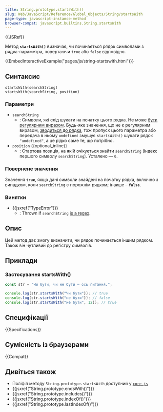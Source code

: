 ```yaml
---
title: String.prototype.startsWith()
slug: Web/JavaScript/Reference/Global_Objects/String/startsWith
page-type: javascript-instance-method
browser-compat: javascript.builtins.String.startsWith
---
```


{{JSRef}}

Метод **`startsWith()`** визначає, чи починається рядок символами з рядка-параметра, повертаючи `true` або `false` відповідно.

{{EmbedInteractiveExample("pages/js/string-startswith.html")}}

## Синтаксис

```js-nolint
startsWith(searchString)
startsWith(searchString, position)
```

### Параметри

- `searchString`
  - : Символи, які слід шукати на початку цього рядка. Не може [бути регулярним виразом](/uk/docs/Web/JavaScript/Reference/Global_Objects/RegExp#osoblyva-obrobka-rehuliarnykh-vyraziv). Будь-яке значення, що не є регулярним виразом, [зводиться до рядка](/uk/docs/Web/JavaScript/Reference/Global_Objects/String#zvedennia-do-riadka), тож пропуск цього параметра або передача в ньому `undefined` змушує `startsWith()` шукати рядок `"undefined"`, а це рідко саме те, що потрібно.
- `position` {{optional_inline}}
  - : Стартова позиція, на якій очікується знайти `searchString` (індекс першого символу `searchString`). Усталено — `0`.

### Повернене значення

Значення **`true`**, якщо дані символи знайдені на початку рядка, включно з випадком, коли `searchString` є порожнім рядком; інакше – **`false`**.

### Винятки

- {{jsxref("TypeError")}}
  - : Thrown if `searchString` [is a regex](/uk/docs/Web/JavaScript/Reference/Global_Objects/RegExp#special_handling_for_regexes).

## Опис

Цей метод дає змогу визначити, чи рядок починається іншим рядком. Також він чутливий до регістру символів.

## Приклади

### Застосування startsWith()

```js
const str = "Чи бути, чи не бути — ось питання.";

console.log(str.startsWith("Чи бути")); // true
console.log(str.startsWith("не бути")); // false
console.log(str.startsWith("не бути", 12)); // true
```

## Специфікації

{{Specifications}}

## Сумісність із браузерами

{{Compat}}

## Дивіться також

- Поліфіл методу `String.prototype.startsWith` доступний у [`core-js`](https://github.com/zloirock/core-js#ecmascript-string-and-regexp)
- {{jsxref("String.prototype.endsWith()")}}
- {{jsxref("String.prototype.includes()")}}
- {{jsxref("String.prototype.indexOf()")}}
- {{jsxref("String.prototype.lastIndexOf()")}}
